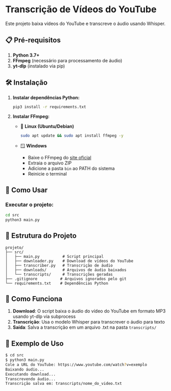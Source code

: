 # Transcrição de Vídeos do YouTube

Este projeto baixa vídeos do YouTube e transcreve o áudio usando Whisper.

## 📋 Pré-requisitos

1. **Python 3.7+**
2. **FFmpeg** (necessário para processamento de áudio)
3. **yt-dlp** (instalado via pip)

## 🛠️ Instalação

1. **Instalar dependências Python:**
   ```bash
   pip3 install -r requirements.txt
   ```

2. **Instalar FFmpeg:**

   - 🐧 **Linux (Ubuntu/Debian)**
     ```bash
     sudo apt update && sudo apt install ffmpeg -y
     ```

   - 🪟 **Windows**
     - Baixe o FFmpeg do [site oficial](https://ffmpeg.org/)
     - Extraia o arquivo ZIP
     - Adicione a pasta `bin` ao PATH do sistema
     - Reinicie o terminal

## 🚀 Como Usar

### Executar o projeto:
```bash
cd src
python3 main.py
```

## 📁 Estrutura do Projeto

```
projeto/
├── src/
│   ├── main.py          # Script principal
│   ├── downloader.py    # Download de vídeos do YouTube
│   ├── transcriber.py   # Transcrição de áudio
│   ├── downloads/       # Arquivos de áudio baixados
│   └── transcripts/     # Transcrições geradas
├── .gitignore          # Arquivos ignorados pelo git
└── requirements.txt    # Dependências Python
```

## 🔧 Como Funciona

1. **Download**: O script baixa o áudio do vídeo do YouTube em formato MP3 usando yt-dlp via subprocess
2. **Transcrição**: Usa o modelo Whisper para transcrever o áudio para texto
3. **Saída**: Salva a transcrição em um arquivo .txt na pasta `transcripts/`

## 📝 Exemplo de Uso

```bash
$ cd src
$ python3 main.py
Cole a URL do YouTube: https://www.youtube.com/watch?v=exemplo
Baixando áudio...
Executando download...
Transcrevendo áudio...
Transcrição salva em: transcripts/nome_do_video.txt
```
